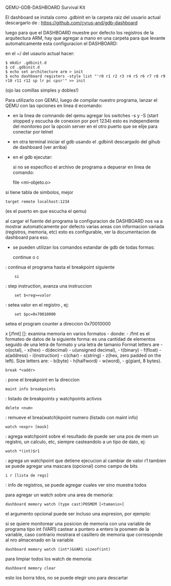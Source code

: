 QEMU-GDB-DASHBOARD Survival Kit

El dashboard se instala como .gdbinit en la carpeta raiz del usuario actual
descargarlo de : https://github.com/cyrus-and/gdb-dashboard

luego para que el DASHBOARD muestre por defecto los registros de la arquitectura ARM, hay que agregar a mano en una carpeta para que levante automaticamente esta configuracion el DASHBOARD:

en el ~/ del usaurio actual hacer:

	$ mkdir .gdbinit.d
	$ cd .gdbinit.d
	$ echo set architecture arm > init
	$ echo dashboard registers -style list "'r0 r1 r2 r3 r4 r5 r6 r7 r8 r9 r10 r11 r12 sp lr pc cpsr'" >> init  

(ojo las comillas simples y dobles!)

Para utilizarlo con QEMU, luego de compilar nuestro programa, lanzar el QEMU con las opciones en linea d ecomando:

- en la linea de comnando del qemu agregar los switches -s y -S (start stopped y escucha de conexion por port 1234)
	esto es independiente del monitoreo por la opcoin server en el otro puerto que se elije para conectar por telnet
- en otra terminal iniciar el gdb usando el .gdbinit descargado del gihub de dashboard (ver arriba)
- en el gdb ejecutar: 


    si no se especifico el archivo de programa a depuerar en linea de comando:

	file <mi-objeto.o> 

si tiene tabla de simbolos, mejor

	target remote localhost:1234 

(es el puerto en que escucha el qemu)

	
al cargar el fuente del programa la configuracion de DASHBOARD nos va a mostrar automaticamente por defecto varias areas con informacion variada (registros, memoria, etc) esto es configurable, ver la documentacion de dashboard para eso.

- se pueden utilizan los comandos estandar de gdb de todas formas:

	continue o c

: continua el programa hasta el breakpoint siguiente

    	si 

: step instruction, avanza una instruccion

    	set $<reg>=valor
	
: setea valor en el registro <reg>, ej: 
	
    	set $pc=0x70010000 

setea el program counter a direccion 0x70010000

x [/fmt] [<addr>]: examina memoria en varios formatos
    - donde:
        - /fmt es el formateo de datos de la siguiente forma:
		es una cantidad de elementos seguido de una letra de formato y una letra de tamanio
		Format letters are 
        - o(octal), 
        - x(hex)
        - d(decimal)
        - u(unsigned decimal),
        - t(binary)
        - f(float)
        - a(address)
        - i(instruction)
        - c(char)
        - s(string)
        - z(hex, zero padded on the left).
		Size letters are:
        - b(byte)
        - h(halfword)
        - w(word), 
        - g(giant, 8 bytes).

    break *<addr>

: pone el breakpoint en la direccion <addr>

    maint info breakpoints 

: listado de breakpoints y watchpoints activos

    delete <num>

: remueve el brea(watch)kpoint numero <num> (listado con maint info)

    watch <expr> [mask]

: agrega watchpoint sobre el resultado de <expr> puede ser una pos de mem un registro, un calculo, etc, siempre casteandolo a un tipo de dato, ej:

	watch *(int)$r1

: agrega un watchpoint que detiene ejecucion al cambiar de valor r1
tambien se puede agregar una mascara (opcional) como campo de bits

    i r [lista de regs] 

: info de registros, se puede agregar cuales ver sino muestra todos

para agregar un watch sobre una area de memoria:

	dashboard memory watch (type cast)POSMEM [<tamanio>]

el argumento opcional <tamanio> puede ser incluso una expresion, por ejemplo:

si se quiere monitorear una posicion de memoria con una variable de programa tipo int (VAR1)  castear a puntero a entero la posmem de la variable, caso contrario mostrara el casillero de memoria que corresopnde al nro almacenado en la variable

	dashboard memory watch (int*)&VAR1 sizeof(int)

para limpiar todos los watch de memoria:

	dashboard memory clear

esto los borra tdos, no se puede elegir uno para descartar
